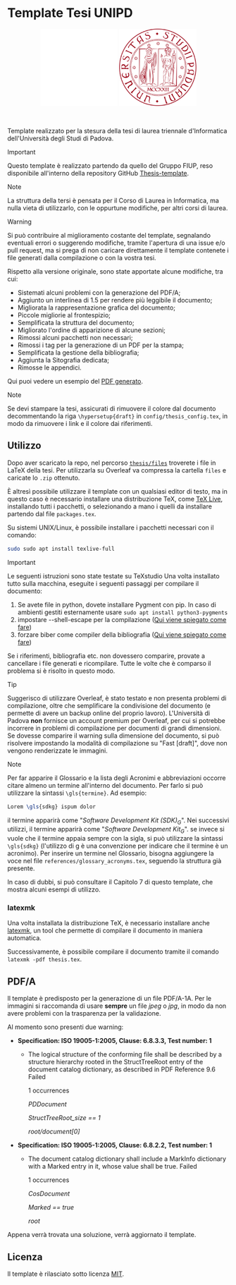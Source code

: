 # Template Tesi UNIPD

<p align="center">
  <img width="175" src="res/logo_unipd_white.png#gh-dark-mode-only">
  <img width="175" src="res/logo_unipd.png#gh-light-mode-only">
</p>

</br>

Template realizzato per la stesura della tesi di laurea triennale d'Informatica dell'Università degli Studi di Padova.

> [!IMPORTANT]
> Questo template è realizzato partendo da quello del Gruppo FIUP, reso disponibile all'interno della repository GitHub [Thesis-template](https://github.com/FIUP/Thesis-template).

> [!NOTE]
> La struttura della tersi è pensata per il Corso di Laurea in Informatica, ma nulla vieta di utilizzarlo, con le oppurtune modifiche, per altri corsi di laurea.

> [!WARNING]
> Si può contribuire al miglioramento costante del template, segnalando eventuali errori o suggerendo modifiche, tramite l'apertura di una issue e/o pull request, ma si prega di non caricare direttamente il template contenete i file generati dalla compilazione o con la vostra tesi.

Rispetto alla versione originale, sono state apportate alcune modifiche, tra cui:

- Sistemati alcuni problemi con la generazione del PDF/A;
- Aggiunto un interlinea di 1.5 per rendere più leggibile il documento;
- Migliorata la rappresentazione grafica del documento;
- Piccole migliorie al frontespizio;
- Semplificata la struttura del documento;
- Migliorato l'ordine di apparizione di alcune sezioni;
- Rimossi alcuni pacchetti non necessari;
- Rimossi i tag per la generazione di un PDF per la stampa;
- Semplificata la gestione della bibliografia;
- Aggiunta la Sitografia dedicata;
- Rimosse le appendici.

Qui puoi vedere un esempio del [PDF generato](res/thesis_template.pdf).

> [!NOTE]
> Se devi stampare la tesi, assicurati di rimuovere il colore dal documento decommentando la riga `\hypersetup{draft}` in `config/thesis_config.tex`, in modo da rimuovere i link e il colore dai riferimenti.

## Utilizzo

Dopo aver scaricato la repo, nel percorso [```thesis/files```](https://github.com/giovannifil-64/unipd-thesis-template/tree/main/thesis/files) troverete i file in LaTeX della tesi. Per utilizzarla su Overleaf va compressa la cartella ```files``` e caricate lo ```.zip``` ottenuto.

È altresì possibile utilizzare il template con un qualsiasi editor di testo, ma in questo caso è necessario installare una distribuzione TeX, come [TeX Live](https://www.tug.org/texlive/), installando tutti i pacchetti, o selezionando a mano i quelli da installare partendo dal file ```packages.tex```.

Su sistemi UNIX/Linux, è possibile installare i pacchetti necessari con il comando:

```bash
sudo sudo apt install texlive-full
```

> [!IMPORTANT]
> Le seguenti istruzioni sono state testate su TeXstudio
> Una volta installato tutto sulla macchina, eseguite i seguenti passaggi per compilare il documento:
>
> 1) Se avete file in python, dovete installare Pygment con pip. In caso di ambienti gestiti esternamente usare ```sudo apt install python3-pygments```
> 2) impostare --shell-escape per la compilazione ([Qui viene spiegato come fare](https://tex.stackexchange.com/a/99476/279981))
> 3) forzare biber come compiler della bibliografia ([Qui viene spiegato come fare](https://tex.stackexchange.com/a/429968/279981))
>
> Se i riferimenti, bibliografia etc. non dovessero comparire, provate a cancellare i file generati e ricompilare. Tutte le volte che è comparso il problema si è risolto in questo modo.

> [!TIP]
> Suggerisco di utilizzare Overleaf, è stato testato e non presenta problemi di compilazione, oltre che semplificare la condivisione del documento (e permette di avere un backup online del proprio lavoro).
> L'Università di Padova **non** fornisce un account premium per Overleaf, per cui si potrebbe incorrere in problemi di compilazione per documenti di grandi dimensioni. Se dovesse comparire il warning sulla dimensione del documento, si può risolvere impostando la modalità di compilazione su "Fast [draft]", dove non vengono renderizzate le immagini.

> [!NOTE]
>
> Per far apparire il Glossario e la lista degli Acronimi e abbreviazioni occorre citare almeno un termine all'interno del documento. Per farlo si può utilizzare la sintassi ```\gls{termine}```.
> Ad esempio:
> ```latex
> Lorem \gls{sdkg} ispum dolor
> ```
> il termine apparirà come "_Software Development Kit (SDK)<sub>G</sub>_".
> Nei successivi utilizzi, il termine apparirà come "_Software Development Kit<sub>G</sub>_".
> se invece si vuole che il termine appaia sempre con la sigla, si può utilizzare la sintassi ```\gls{sdkg}``` (l'utilizzo di g è una convenzione per indicare che il termine è un acronimo).
> Per inserire un termine nel Glossario, bisogna aggiungere la voce nel file ```references/glossary_acronyms.tex```, seguendo la struttura già presente.
>
> In caso di dubbi, si può consultare il Capitolo 7 di questo template, che mostra alcuni esempi di utilizzo.

### latexmk

Una volta installata la distribuzione TeX, è necessario installare anche [latexmk](https://mg.readthedocs.io/latexmk.html), un tool che permette di compilare il documento in maniera automatica.

Successivamente, è possibile compilare il documento tramite il comando `latexmk -pdf thesis.tex`.

## PDF/A

Il template è predisposto per la generazione di un file PDF/A-1A. Per le immagini si raccomanda di usare **sempre** un file _jpeg_ o _jpg_, in modo da non avere problemi con la trasparenza per la validazione.

Al momento sono presenti due warning:

- **Specification: ISO 19005-1:2005, Clause: 6.8.3.3, Test number: 1**
  - The logical structure of the conforming file shall be described by a structure hierarchy rooted in the StructTreeRoot entry of the document catalog dictionary, as described in PDF Reference 9.6 Failed

      1 occurrences

      _PDDocument_

      _StructTreeRoot_size == 1_

      _root/document[0]_

- **Specification: ISO 19005-1:2005, Clause: 6.8.2.2, Test number: 1**
  - The document catalog dictionary shall include a MarkInfo dictionary with a Marked entry in it, whose value shall be true. Failed

      1 occurrences

      _CosDocument_

      _Marked == true_

      _root_

Appena verrà trovata una soluzione, verrà aggiornato il template.

## Licenza

Il template è rilasciato sotto licenza [MIT](LICENSE).
